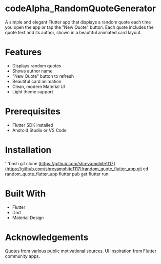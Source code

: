 # codeAlpha_RandomQuoteGenerator
A simple and elegant Flutter app that displays a random quote each time you open the app or tap the "New Quote" button. Each quote includes the quote text and its author, shown in a beautiful animated card layout.

# Features
- Displays random quotes
- Shows author name
- "New Quote" button to refresh
- Beautiful card animation
- Clean, modern Material UI
- Light theme support
  
# Prerequisites
- Flutter SDK installed
- Android Studio or VS Code


# Installation
'''bash
git clone [https://github.com/shreyamohite1117](https://github.com/shreyamohite1117)/random_quote_flutter_app.git
cd random_quote_flutter_app
flutter pub get
flutter run

# Built With
- Flutter
- Dart
- Material Design

# Acknowledgements

Quotes from various public motivational sources.
UI inspiration from Flutter community apps.


